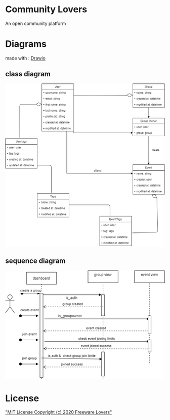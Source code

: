 # Community Lovers
An open community platform

# Diagrams
made with  : [Drawio](draw.io)
## class diagram 
!["Community lovers class diagram"](planing/images/classdiagram.png)

## sequence diagram
!["Community lovers sequence diagram"](planing/images/squencediagram.png)
# License
["MIT License Copyright (c) 2020 Freeware Lovers"](LICENSE)